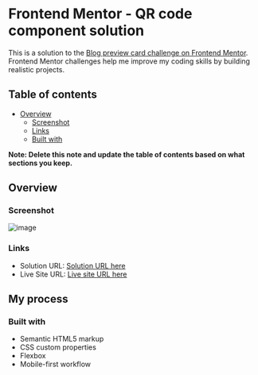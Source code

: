 # Frontend Mentor - QR code component solution

This is a solution to the [Blog preview card challenge on Frontend Mentor](https://www.frontendmentor.io/challenges/blog-preview-card-ckPaj01IcS). Frontend Mentor challenges help me improve my coding skills by building realistic projects. 

## Table of contents

- [Overview](#overview)
  - [Screenshot](#screenshot)
  - [Links](#links)
  - [Built with](#built-with)

**Note: Delete this note and update the table of contents based on what sections you keep.**

## Overview

### Screenshot

![image](https://github.com/user-attachments/assets/4be6d2df-f002-41ee-b76c-0f42c8b62fa7)


### Links

- Solution URL: [Solution URL here](https://github.com/O-Julia-O/blog-preview-card)
- Live Site URL: [Live site URL here](https://o-julia-o.github.io/blog-preview-card/)

## My process

### Built with

- Semantic HTML5 markup
- CSS custom properties
- Flexbox
- Mobile-first workflow
